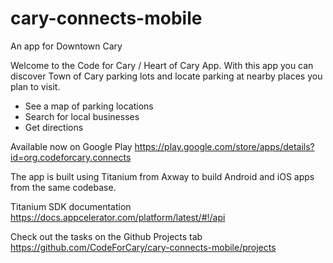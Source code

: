 # cary-connects-mobile
An app for Downtown Cary

Welcome to the Code for Cary / Heart of Cary App. With this app you can discover Town of Cary parking lots and locate parking
at nearby places you plan to visit.

* See a map of parking locations
* Search for local businesses
* Get directions

Available now on Google Play
https://play.google.com/store/apps/details?id=org.codeforcary.connects

The app is built using Titanium from Axway to build Android and iOS apps from the same codebase.

Titanium SDK documentation
https://docs.appcelerator.com/platform/latest/#!/api

Check out the tasks on the Github Projects tab
https://github.com/CodeForCary/cary-connects-mobile/projects

